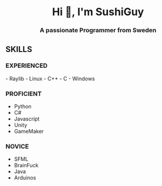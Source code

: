 <h1 align="center">Hi 👋, I'm SushiGuy</h1>
<h3 align="center">A passionate Programmer from Sweden</h3>


<h2>SKILLS</h2>
<h3>EXPERIENCED</h3>
- Raylib
- Linux
- C++
- C
- Windows

<h3>PROFICIENT</h3>

- Python
- C#
- Javascript
- Unity
- GameMaker

<h3>NOVICE</h3>

- SFML
- BrainFuck
- Java
- Arduinos
